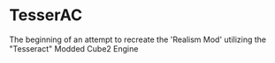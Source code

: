 # TesserAC
The beginning of an attempt to recreate the 'Realism Mod' utilizing the "Tesseract" Modded Cube2 Engine 
